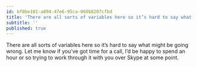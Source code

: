 ```yaml
---
id: bf0be101-a894-47e6-95ca-068b8207cfbd
title: 'There are all sorts of variables here so it’s hard to say what might be going wrong.'
subtitle: ''
published: true
---
```




There are all sorts of variables here so it’s hard to say what might be going wrong. Let me know if you’ve got time for a call, I’d be happy to spend an hour or so trying to work through it with you over Skype at some point.

